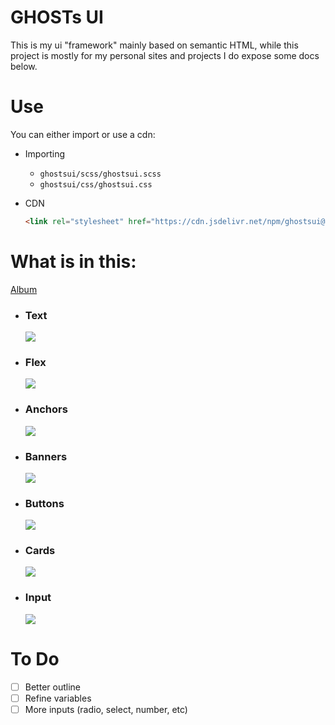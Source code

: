 # GHOSTs UI
This is my ui "framework" mainly based on semantic HTML, while this project is mostly for my personal sites and projects I do expose some docs below.

# Use
You can either import or use a cdn:

-   Importing
    - `ghostsui/scss/ghostsui.scss`
    - `ghostsui/css/ghostsui.css`

-   CDN
    ```html
    <link rel="stylesheet" href="https://cdn.jsdelivr.net/npm/ghostsui@next/css/ghostsui.css" />
    ```

# What is in this:
[Album](https://imgur.com/a/9H3Uo2w)

-   ### Text
    ![](https://i.imgur.com/5GowlC7.png)

-   ### Flex
    ![](https://i.imgur.com/8iXMH14.png)

-   ### Anchors
    ![](https://i.imgur.com/zsjP7Cg.png)

-   ### Banners
    ![](https://i.imgur.com/GcywaCQ.png)

-   ### Buttons
    ![](https://i.imgur.com/02VXllP.png)

-   ### Cards
    ![](https://i.imgur.com/92Ry2Cu.png)

-   ### Input
    ![](https://i.imgur.com/h5pF3Lz.png)


# To Do
- [ ] Better outline
- [ ] Refine variables
- [ ] More inputs (radio, select, number, etc)
